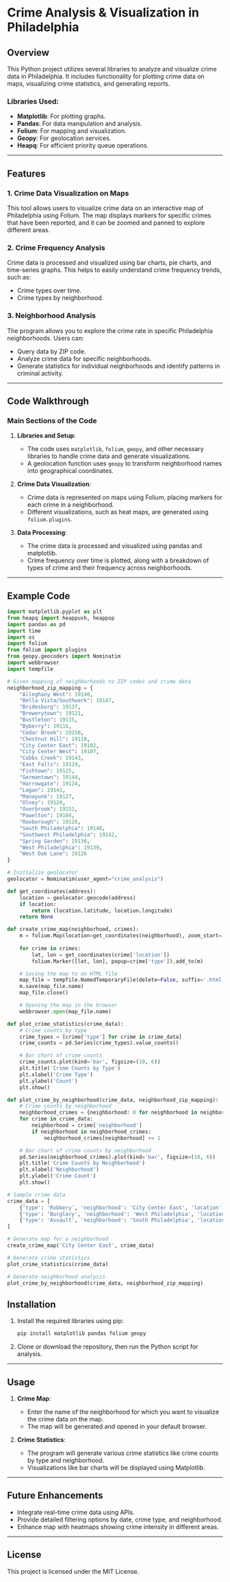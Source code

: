 # Crime Analysis & Visualization in Philadelphia

## Overview

This Python project utilizes several libraries to analyze and visualize crime data in Philadelphia. It includes functionality for plotting crime data on maps, visualizing crime statistics, and generating reports.

### Libraries Used:

- **Matplotlib**: For plotting graphs.
- **Pandas**: For data manipulation and analysis.
- **Folium**: For mapping and visualization.
- **Geopy**: For geolocation services.
- **Heapq**: For efficient priority queue operations.

---

## Features

### 1. Crime Data Visualization on Maps
This tool allows users to visualize crime data on an interactive map of Philadelphia using Folium. The map displays markers for specific crimes that have been reported, and it can be zoomed and panned to explore different areas.

### 2. Crime Frequency Analysis
Crime data is processed and visualized using bar charts, pie charts, and time-series graphs. This helps to easily understand crime frequency trends, such as:
- Crime types over time.
- Crime types by neighborhood.

### 3. Neighborhood Analysis
The program allows you to explore the crime rate in specific Philadelphia neighborhoods. Users can:
- Query data by ZIP code.
- Analyze crime data for specific neighborhoods.
- Generate statistics for individual neighborhoods and identify patterns in criminal activity.

---

## Code Walkthrough

### Main Sections of the Code

1. **Libraries and Setup**:
   - The code uses `matplotlib`, `folium`, `geopy`, and other necessary libraries to handle crime data and generate visualizations.
   - A geolocation function uses `geopy` to transform neighborhood names into geographical coordinates.

2. **Crime Data Visualization**:
   - Crime data is represented on maps using Folium, placing markers for each crime in a neighborhood.
   - Different visualizations, such as heat maps, are generated using `folium.plugins`.

3. **Data Processing**:
   - The crime data is processed and visualized using pandas and matplotlib.
   - Crime frequency over time is plotted, along with a breakdown of types of crime and their frequency across neighborhoods.

---

## Example Code

```python
import matplotlib.pyplot as plt
from heapq import heappush, heappop
import pandas as pd
import time
import os
import folium
from folium import plugins
from geopy.geocoders import Nominatim
import webbrowser
import tempfile

# Given mapping of neighborhoods to ZIP codes and crime data
neighborhood_zip_mapping = {
    "Alleghany West": 19140,
    "Bella Vista/Southwark": 19147,
    "Bridesburg": 19137,
    "Brewerytown": 19121,
    "Bustleton": 19115,
    "Byberry": 19116,
    "Cedar Brook": 19150,
    "Chestnut Hill": 19118,
    "City Center East": 19102,
    "City Center West": 19107,
    "Cobbs Creek": 19143,
    "East Falls": 19129,
    "Fishtown": 19125,
    "Germantown": 19144,
    "Harrowgate": 19124,
    "Logan": 19141,
    "Manayunk": 19127,
    "Olney": 19120,
    "Overbrook": 19151,
    "Powelton": 19104,
    "Roxborough": 19128,
    "South Philadelphia": 19148,
    "Southwest Philadelphia": 19142,
    "Spring Garden": 19130,
    "West Philadelphia": 19139,
    "West Oak Lane": 19126
}

# Initialize geolocator
geolocator = Nominatim(user_agent="crime_analysis")

def get_coordinates(address):
    location = geolocator.geocode(address)
    if location:
        return (location.latitude, location.longitude)
    return None

def create_crime_map(neighborhood, crimes):
    m = folium.Map(location=get_coordinates(neighborhood), zoom_start=12)
    
    for crime in crimes:
        lat, lon = get_coordinates(crime['location'])
        folium.Marker([lat, lon], popup=crime['type']).add_to(m)

    # Saving the map to an HTML file
    map_file = tempfile.NamedTemporaryFile(delete=False, suffix='.html')
    m.save(map_file.name)
    map_file.close()

    # Opening the map in the browser
    webbrowser.open(map_file.name)

def plot_crime_statistics(crime_data):
    # Crime counts by type
    crime_types = [crime['type'] for crime in crime_data]
    crime_counts = pd.Series(crime_types).value_counts()

    # Bar chart of crime counts
    crime_counts.plot(kind='bar', figsize=(10, 6))
    plt.title('Crime Counts by Type')
    plt.xlabel('Crime Type')
    plt.ylabel('Count')
    plt.show()

def plot_crime_by_neighborhood(crime_data, neighborhood_zip_mapping):
    # Crime counts by neighborhood
    neighborhood_crimes = {neighborhood: 0 for neighborhood in neighborhood_zip_mapping}
    for crime in crime_data:
        neighborhood = crime['neighborhood']
        if neighborhood in neighborhood_crimes:
            neighborhood_crimes[neighborhood] += 1

    # Bar chart of crime counts by neighborhood
    pd.Series(neighborhood_crimes).plot(kind='bar', figsize=(10, 6))
    plt.title('Crime Counts by Neighborhood')
    plt.xlabel('Neighborhood')
    plt.ylabel('Crime Count')
    plt.show()

# Sample crime data
crime_data = [
    {'type': 'Robbery', 'neighborhood': 'City Center East', 'location': 'Philadelphia, PA'},
    {'type': 'Burglary', 'neighborhood': 'West Philadelphia', 'location': 'Philadelphia, PA'},
    {'type': 'Assault', 'neighborhood': 'South Philadelphia', 'location': 'Philadelphia, PA'}
]

# Generate map for a neighborhood
create_crime_map('City Center East', crime_data)

# Generate crime statistics
plot_crime_statistics(crime_data)

# Generate neighborhood analysis
plot_crime_by_neighborhood(crime_data, neighborhood_zip_mapping)
```
## Installation

1. Install the required libraries using pip:

    ```bash
    pip install matplotlib pandas folium geopy
    ```

2. Clone or download the repository, then run the Python script for analysis.

---

## Usage

1. **Crime Map**:  
    - Enter the name of the neighborhood for which you want to visualize the crime data on the map.
    - The map will be generated and opened in your default browser.

2. **Crime Statistics**:  
    - The program will generate various crime statistics like crime counts by type and neighborhood.
    - Visualizations like bar charts will be displayed using Matplotlib.

---

## Future Enhancements

- Integrate real-time crime data using APIs.
- Provide detailed filtering options by date, crime type, and neighborhood.
- Enhance map with heatmaps showing crime intensity in different areas.

---

## License

This project is licensed under the MIT License.
